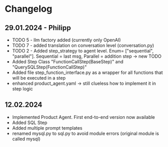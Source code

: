 # Changelog

## 29.01.2024 - Philipp
- TODO 5 - llm factory added (currently only OpenAI)
- TODO 7 - added translation on conversation level (conversation.py)
- TODO 2 - Added step_strategy to agent level. Enum= ["sequential", "parallel"]. Sequential = last msg, Parallel = addition step -> new TODO
- Added Step Class "FunctionCallStep(BaseStep)" and "QuerySQLStep(FunctionCallStep)"
- Added file step_function_interface.py as a wrapper for all functions that will be executed in a step
- enhanced product_agent.yaml -> still clueless how to implement it in step logic

## 12.02.2024
- Implemented Product Agent. First end-to-end version now available
- Added SQL Step
- Added multiple prompt templates
- renamed mysql.py to sql.py to avoid module errors (original module is called mysql)